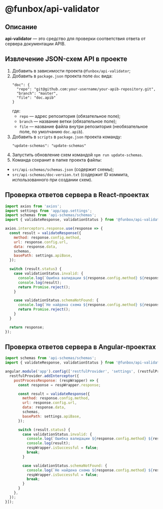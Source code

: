 # @funbox/api-validator

## Описание

**api-validator** — это средство для проверки соответствия ответа от сервера документации APIB.

## Извлечение JSON-схем API в проекте

1. Добавить в зависимости проекта `@funbox/api-validator`;
2. Добавить в `package.json` проекта поле `doc` вида:
    ```
    "doc": {
      "repo": "git@github.com:your-username/your-apib-repository.git",
      "branch": "master",
      "file": "doc.apib"
    }
    ```
    где:
    - `repo` — адрес репозитория (обязательное поле);
    - `branch` — название ветки (обязательное поле);
    - `file` — название файла внутри репозитория (необязательное поле, по умолчанию `doc.apib`).
3. Добавить в `scripts` в `package.json` проекта команду:
    ```
    "update-schemas": "update-schemas"
    ```
4. Запустить обновление схем командой `npm run update-schemas`.
5. Команда сохранит в папке проекта файлы:
- `src/api-schemas/schemas.json` (содержит схемы);
- `src/api-schemas/doc-version.txt` (содержит ID коммита, использованного при создании схем). 

## Проверка ответов сервера в React-проектах

```javascript
import axios from 'axios';
import settings from 'app/app.settings';
import schemas from 'api-schemas/schemas';
import { validateResponse, validationStatus } from '@funbox/api-validator/validate-response';

axios.interceptors.response.use(response => {
  const result = validateResponse({
    method: response.config.method,
    url: response.config.url,
    data: response.data,
    schemas,
    basePath: settings.apiBase,
  });

  switch (result.status) {
    case validationStatus.invalid: {
      console.log(`Ошибка валидации ${response.config.method} ${response.config.url}`);
      console.log(result);
      return Promise.reject();
    }

    case validationStatus.schemaNotFound: {
      console.log(`Не найдена схема ${response.config.method} ${response.config.url}.`);
      return Promise.reject();
    }
  }

  return response;
});
```

## Проверка ответов сервера в Angular-проектах

```javascript
import schemas from 'api-schemas/schemas';
import { validateResponse, validationStatus } from '@funbox/api-validator/validate-response';

angular.module('app').config(['restfulProvider', 'settings', (restfulProvider, settings) => {
  restfulProvider.addInterceptor({
    postProcessResponse: (respWrapper) => {
      const response = respWrapper.response;

      const result = validateResponse({
        method: response.config.method,
        url: response.config.url,
        data: response.data,
        schemas,
        basePath: settings.apiBase,
      });

      switch (result.status) {
        case validationStatus.invalid: {
          console.log(`Ошибка валидации ${response.config.method} ${response.config.url}`);
          console.log(result);
          respWrapper.isSuccessful = false;
          break;
        }

        case validationStatus.schemaNotFound: {
          console.log(`Не найдена схема ${response.config.method} ${response.config.url}.`);
          respWrapper.isSuccessful = false;
          break;
        }
      }
    },
  });
}]);
```
